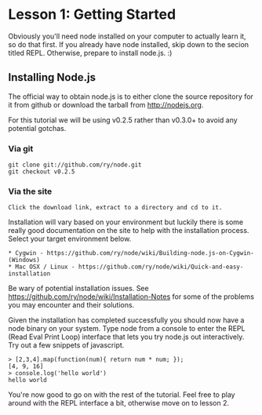 # Lesson 1: Getting Started
Obviously you'll need node installed on your computer to actually learn it, so do that first. If you already have node installed, skip down to the secion titled REPL. Otherwise, prepare to install node.js. :)

## Installing Node.js
The official way to obtain node.js is to either clone the source repository for it from github or download the tarball from http://nodejs.org.

For this tutorial we will be using v0.2.5 rather than v0.3.0+ to avoid any potential gotchas. 

### Via git
	git clone git://github.com/ry/node.git
	git checkout v0.2.5 

### Via the site
	Click the download link, extract to a directory and cd to it.

Installation will vary based on your environment but luckily there is some really good documentation on the site to help with the installation process. Select your target environment below.

	* Cygwin - https://github.com/ry/node/wiki/Building-node.js-on-Cygwin-(Windows)
	* Mac OSX / Linux - https://github.com/ry/node/wiki/Quick-and-easy-installation

Be wary of potential installation issues. See https://github.com/ry/node/wiki/Installation-Notes for some of the problems you may encounter and their solutions.

Given the installation has completed successfully you should now have a node binary on your system. Type node from a console to enter the REPL (Read Eval Print Loop) interface that lets you try node.js out interactively. Try out a few snippets of javascript.
	
	> [2,3,4].map(function(num){ return num * num; });
	[4, 9, 16]
	> console.log('hello world')
	hello world

You're now good to go on with the rest of the tutorial. Feel free to play around with the REPL interface a bit, otherwise move on to lesson 2.


